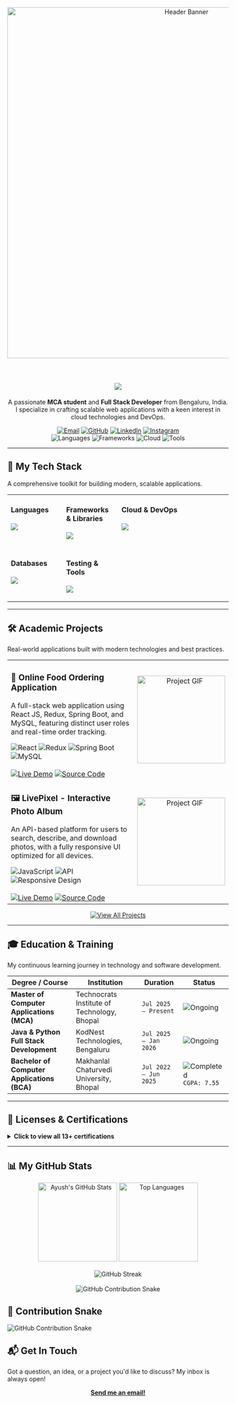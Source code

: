 <div align="center">
  <img src="https://media.giphy.com/media/CgVYiPtmE6E1p1vT4W/giphy.gif" width="800" alt="Header Banner"/>
</div>
<br/>

<h1 align="center">
  <img src="https://readme-typing-svg.herokuapp.com?font=Fira+Code&size=28&pause=1000&color=00BFFF&center=true&vCenter=true&width=600&lines=Hi+👋+I'm+Ayush+Narware;Full+Stack+Developer;Cloud+%26+DevOps+Enthusiast;Transforming+Ideas+Into+Reality!"/>
</h1>

<p align="center">
  A passionate <b>MCA student</b> and <b>Full Stack Developer</b> from Bengaluru, India. I specialize in crafting scalable web applications with a keen interest in cloud technologies and DevOps.
</p>

<div align="center">
  <a href="mailto:ayushnarware04@gmail.com"><img src="https://img.shields.io/badge/Gmail-D14836?style=for-the-badge&logo=gmail&logoColor=white" alt="Email"></a>
  <a href="https://github.com/ayushnarware"><img src="https://img.shields.io/badge/GitHub-181717?style=for-the-badge&logo=github&logoColor=white" alt="GitHub"></a>
  <a href="https://www.linkedin.com/in/ayushnarware"><img src="https://img.shields.io/badge/LinkedIn-0A66C2?style=for-the-badge&logo=linkedin&logoColor=white" alt="LinkedIn"></a>
  <a href="https://www.instagram.com/mr_ayush192/"><img src="https://img.shields.io/badge/Instagram-E4405F?style=for-the-badge&logo=instagram&logoColor=white" alt="Instagram"></a>
</div>

<div align="center">
  <img src="https://img.shields.io/badge/3+-Programming%20Languages-00BFFF?style=for-the-badge&logo=Code&logoColor=white" alt="Languages">
  <img src="https://img.shields.io/badge/7+-Frameworks%20&%20Libraries-8A2BE2?style=for-the-badge&logo=React&logoColor=white" alt="Frameworks">
  <img src="https://img.shields.io/badge/3+-Cloud%20Platforms-FF7F50?style=for-the-badge&logo=Amazon-AWS&logoColor=white" alt="Cloud">
  <img src="https://img.shields.io/badge/10+-Dev%20Tools-4682B4?style=for-the-badge&logo=Visual-Studio-Code&logoColor=white" alt="Tools">
</div>

---

## 🚀 My Tech Stack

A comprehensive toolkit for building modern, scalable applications.

<table>
  <tr>
    <td valign="top" width="25%">
      <h4>Languages</h4>
      <p align="left">
        <img src="https://skillicons.dev/icons?i=java,python,js" />
      </p>
    </td>
    <td valign="top" width="25%">
      <h4>Frameworks & Libraries</h4>
      <p align="left">
        <img src="https://skillicons.dev/icons?i=spring,react,nodejs,bootstrap,tailwind,django,hibernate" />
      </p>
    </td>
    <td valign="top" width="25%">
      <h4>Cloud & DevOps</h4>
      <p align="left">
        <img src="https://skillicons.dev/icons?i=aws,azure,gcp,docker,kubernetes,jenkins,git,github" />
      </p>
    </td>
  </tr>
  <tr>
    <td valign="top" width="25%">
      <h4>Databases</h4>
      <p align="left">
        <img src="https://skillicons.dev/icons?i=mysql,mongodb,sqlite,oracle" />
      </p>
    </td>
    <td valign="top" width="25%">
      <h4>Testing & Tools</h4>
      <p align="left">
        <img src="https://skillicons.dev/icons?i=junit,selenium,postman,jira,idea,vscode" />
      </p>
    </td>
    <td valign="top" width="50%">
      </td>
  </tr>
</table>

---

## 🛠️ Academic Projects

Real-world applications built with modern technologies and best practices.

<table>
  <tr>
    <td width="60%">
      <h3>🍔 Online Food Ordering Application</h3>
      <p>A full-stack web application using React JS, Redux, Spring Boot, and MySQL, featuring distinct user roles and real-time order tracking.</p>
      <div>
        <img src="https://img.shields.io/badge/React-61DAFB?style=flat-square&logo=react&logoColor=black" alt="React">
        <img src="https://img.shields.io/badge/Redux-764ABC?style=flat-square&logo=redux&logoColor=white" alt="Redux">
        <img src="https://img.shields.io/badge/Spring_Boot-6DB33F?style=flat-square&logo=spring&logoColor=white" alt="Spring Boot">
        <img src="https://img.shields.io/badge/MySQL-4479A1?style=flat-square&logo=mysql&logoColor=white" alt="MySQL">
      </div>
      <br/>
      <a href="https://ayushnarware.github.io/OnlineFood/"><img src="https://img.shields.io/badge/View_Live-00BFFF?style=for-the-badge" alt="Live Demo"></a>
      <a href="https://github.com/ayushnarware/OnlineFood"><img src="https://img.shields.io/badge/Source_Code-8A2BE2?style=for-the-badge&logo=github" alt="Source Code"></a>
    </td>
    <td width="40%" align="center">
      <img src="https://media.giphy.com/media/3o7TKSjRrfIPjeiVyE/giphy.gif" alt="Project GIF" width="200">
    </td>
  </tr>
  <tr>
    <td width="60%">
      <h3>🖼️ LivePixel - Interactive Photo Album</h3>
      <p>An API-based platform for users to search, describe, and download photos, with a fully responsive UI optimized for all devices.</p>
      <div>
        <img src="https://img.shields.io/badge/JavaScript-F7DF1E?style=flat-square&logo=javascript&logoColor=black" alt="JavaScript">
        <img src="https://img.shields.io/badge/API-Integration-FF6C37?style=flat-square" alt="API">
        <img src="https://img.shields.io/badge/Responsive-Design-E34F26?style=flat-square" alt="Responsive Design">
      </div>
      <br/>
      <a href="https://ayushnarware.github.io/LivePixe/"><img src="https://img.shields.io/badge/View_Live-00BFFF?style=for-the-badge" alt="Live Demo"></a>
      <a href="https://github.com/ayushnarware/LivePixel"><img src="https://img.shields.io/badge/Source_Code-8A2BE2?style=for-the-badge&logo=github" alt="Source Code"></a>
    </td>
    <td width="40%" align="center">
      <img src="https://media.giphy.com/media/1d5YDhg32c7i83G3M6/giphy.gif" alt="Project GIF" width="200">
    </td>
  </tr>
</table>
<p align="center">
  <a href="https://github.com/ayushnarware?tab=repositories">
    <img src="https://img.shields.io/badge/View_All_Projects-181717?style=for-the-badge&logo=github" alt="View All Projects">
  </a>
</p>

---

## 🎓 Education & Training

My continuous learning journey in technology and software development.

| Degree / Course                             | Institution                                    | Duration             | Status                                                                                                   |
| ------------------------------------------- | ---------------------------------------------- | -------------------- | -------------------------------------------------------------------------------------------------------- |
| **Master of Computer Applications (MCA)** | Technocrats Institute of Technology, Bhopal    | `Jul 2025 – Present` | <img src="https://img.shields.io/badge/Ongoing-blue?style=flat-square" alt="Ongoing">                   |
| **Java & Python Full Stack Development** | KodNest Technologies, Bengaluru                | `Jul 2025 – Jan 2026`  | <img src="https://img.shields.io/badge/Ongoing-blue?style=flat-square" alt="Ongoing">                   |
| **Bachelor of Computer Applications (BCA)** | Makhanlal Chaturvedi University, Bhopal        | `Jul 2022 – Jun 2025`  | <img src="https://img.shields.io/badge/Completed-green?style=flat-square" alt="Completed"> `CGPA: 7.55` |

---

## 📜 Licenses & Certifications

<details>
<summary><b>Click to view all 13+ certifications</b></summary>
<br>

| Certification                                       | Issued By             | Date       |
| --------------------------------------------------- | --------------------- | ---------- |
| Oracle Cloud Infrastructure Data Science Professional | Oracle University     | `Aug 2025` |
| NodeJs + ExpressJs + MongoDB                        | Knowledge Gate        | `Aug 2025` |
| React and Redux Certification                       | Complete Coding       | `Dec 2024` |
| Git and GitHub Course                               | Geekster              | `Nov 2024` |
| JavaScript Certification Test                       | Complete Coding       | `Nov 2024` |
| Data Structures & Algorithms in Java                | DataFlair             | `Sep 2024` |
| Introduction to JavaScript                          | DataFlair             | `Aug 2024` |
| Interactive Photo Album Project                     | Geekster              | `Jul 2024` |
| SQL Certification: Basic to Advanced                | Geekster              | `Jul 2024` |
| GIAC Python Coder (GPYC)                            | Great Learning        | `May 2024` |
| Mastering JavaScript Fundamentals                   | Geekster              | `May 2024` |
| OOPs in Java                                        | Great Learning        | `May 2024` |
| Responsive Landing Page with HTML/CSS               | Geekster              | `Apr 2024` |

</details>

---

## 📊 My GitHub Stats

<div align="center">
  <img src="https://github-readme-stats.vercel.app/api?username=ayushnarware&show_icons=true&theme=tokyonight&hide_border=true&bg_color=0D1117&title_color=00BFFF&icon_color=8A2BE2" height="180" alt="Ayush's GitHub Stats"/>
  <img src="https://github-readme-stats.vercel.app/api/top-langs/?username=ayushnarware&layout=compact&theme=tokyonight&hide_border=true&bg_color=0D1117&title_color=00BFFF&icon_color=8A2BE2" height="180" alt="Top Languages"/>
  <br/><br/>
  <img src="https://github-readme-streak-stats.herokuapp.com/?user=ayushnarware&theme=tokyonight&hide_border=true&background=0D1117&stroke=00BFFF&ring=8A2BE2&fire=FF7F50&currStreakLabel=00BFFF" alt="GitHub Streak"/>
  <br/><br/>
  <img src="https://raw.githubusercontent.com/ayushnarware/ayushnarware/output/github-contribution-grid-snake.svg" alt="GitHub Contribution Snake"/>

</div>

## 🐍 Contribution Snake

![GitHub Contribution Snake](https://raw.githubusercontent.com/ayushnarware/ayushnarware/output/github-contribution-grid-snake.svg)
## 📬 Get In Touch

Got a question, an idea, or a project you'd like to discuss? My inbox is always open!

<p align="center">
  <b><a href="mailto:ayushnarware04@gmail.com">Send me an email!</a></b>
</p>
